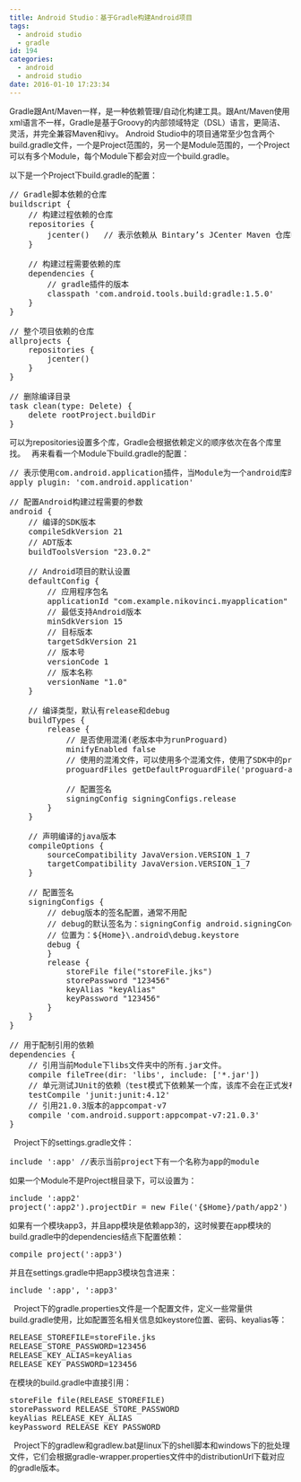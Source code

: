 ```yaml
---
title: Android Studio：基于Gradle构建Android项目
tags:
  - android studio
  - gradle
id: 194
categories:
  - android
  - android studio
date: 2016-01-10 17:23:34
---
```


Gradle跟Ant/Maven一样，是一种依赖管理/自动化构建工具。跟Ant/Maven使用xml语言不一样，Gradle是基于Groovy的内部领域特定（DSL）语言，更简洁、灵活，并完全兼容Maven和ivy。
Android Studio中的项目通常至少包含两个build.gradle文件，一个是Project范围的，另一个是Module范围的，一个Project可以有多个Module，每个Module下都会对应一个build.gradle。

以下是一个Project下build.gradle的配置：
<pre>// Gradle脚本依赖的仓库
buildscript {
    // 构建过程依赖的仓库
    repositories {
        jcenter()   // 表示依赖从 Bintary’s JCenter Maven 仓库中获取
    }

    // 构建过程需要依赖的库
    dependencies {
        // gradle插件的版本
        classpath 'com.android.tools.build:gradle:1.5.0'
    }
}

// 整个项目依赖的仓库
allprojects {
    repositories {
        jcenter()
    }
}

// 删除编译目录
task clean(type: Delete) {
    delete rootProject.buildDir
}
</pre>
可以为repositories设置多个库，Gradle会根据依赖定义的顺序依次在各个库里找。
&nbsp;
再来看看一个Module下build.gradle的配置：
<pre>// 表示使用com.android.application插件，当Module为一个android库时使用com.android.library
apply plugin: 'com.android.application'

// 配置Android构建过程需要的参数
android {
    // 编译的SDK版本
    compileSdkVersion 21
    // ADT版本
    buildToolsVersion "23.0.2"

    // Android项目的默认设置
    defaultConfig {
        // 应用程序包名
        applicationId "com.example.nikovinci.myapplication"
        // 最低支持Android版本
        minSdkVersion 15
        // 目标版本
        targetSdkVersion 21
        // 版本号
        versionCode 1
        // 版本名称
        versionName "1.0"
    }

    // 编译类型，默认有release和debug
    buildTypes {
        release {
            // 是否使用混淆(老版本中为runProguard)
            minifyEnabled false
            // 使用的混淆文件，可以使用多个混淆文件，使用了SDK中的proguard-android.txt文件以及当前Module*下的proguard-rules.pro文件
            proguardFiles getDefaultProguardFile('proguard-android.txt'), 'proguard-rules.pro'

            // 配置签名
            signingConfig signingConfigs.release
        }
    }

    // 声明编译的java版本
    compileOptions {
        sourceCompatibility JavaVersion.VERSION_1_7
        targetCompatibility JavaVersion.VERSION_1_7
    }

    // 配置签名
    signingConfigs {
        // debug版本的签名配置，通常不用配
        // debug的默认签名为：signingConfig android.signingCongfigs.debug
        // 位置为：${Home}\.android\debug.keystore
        debug {
        }
        release {
            storeFile file("storeFile.jks")
            storePassword "123456"
            keyAlias "keyAlias"
            keyPassword "123456"
        }
    }
}

// 用于配制引用的依赖
dependencies {
    // 引用当前Module下libs文件夹中的所有.jar文件。
    compile fileTree(dir: 'libs', include: ['*.jar'])
    // 单元测试JUnit的依赖（test模式下依赖某一个库，该库不会在正式发布时打包到程序中，和debugCompile类似）
    testCompile 'junit:junit:4.12'
    // 引用21.0.3版本的appcompat-v7
    compile 'com.android.support:appcompat-v7:21.0.3'
}
</pre>
&nbsp;
Project下的settings.gradle文件：
<pre>include ':app' //表示当前project下有一个名称为app的module
</pre>
如果一个Module不是Project根目录下，可以设置为：
<pre>include ':app2'
project(':app2').projectDir = new File('{$Home}/path/app2')
</pre>
如果有一个模块app3，并且app模块是依赖app3的，这时候要在app模块的build.gradle中的dependencies结点下配置依赖：
<pre>compile project(':app3')
</pre>
并且在settings.gradle中把app3模块包含进来：
<pre>include ':app', ':app3'
</pre>
&nbsp;
Project下的gradle.properties文件是一个配置文件，定义一些常量供build.gradle使用，比如配置签名相关信息如keystore位置、密码、keyalias等：
<pre>
RELEASE_STOREFILE=storeFile.jks
RELEASE_STORE_PASSWORD=123456
RELEASE_KEY_ALIAS=keyAlias
RELEASE_KEY_PASSWORD=123456
</pre>
在模块的build.gradle中直接引用：
<pre>
storeFile file(RELEASE_STOREFILE)
storePassword RELEASE_STORE_PASSWORD
keyAlias RELEASE_KEY_ALIAS
keyPassword RELEASE_KEY_PASSWORD
</pre>
&nbsp;
Project下的gradlew和gradlew.bat是linux下的shell脚本和windows下的批处理文件，它们会根据gradle-wrapper.properties文件中的distributionUrl下载对应的gradle版本。